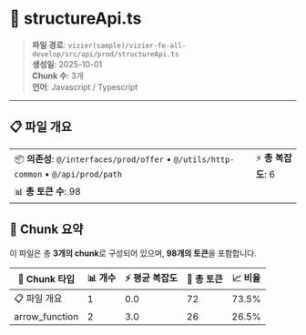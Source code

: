 # 📄 structureApi.ts

> **파일 경로**: `vizier(sample)/vizier-fe-all-develop/src/api/prod/structureApi.ts`  
> **생성일**: 2025-10-01  
> **Chunk 수**: 3개  
> **언어**: Javascript / Typescript
---


## 📋 파일 개요

| | |
|--|--|
| 📦 **의존성**: `@/interfaces/prod/offer` • `@/utils/http-common` • `@/api/prod/path` | ⚡ **총 복잡도**: 6 |
| 📊 **총 토큰 수**: 98 |  |






## 🧩 Chunk 요약

이 파일은 총 **3개의 chunk**로 구성되어 있으며, **98개의 토큰**을 포함합니다.

| 🧩 Chunk 타입 | 📊 개수 | ⚡ 평균 복잡도 | 📝 총 토큰 | 📈 비율 |
|---------------|--------|-------------|----------|--------|
| 📋 파일 개요 | 1 | 0.0 | 72 | 73.5% |
| arrow_function | 2 | 3.0 | 26 | 26.5% |

